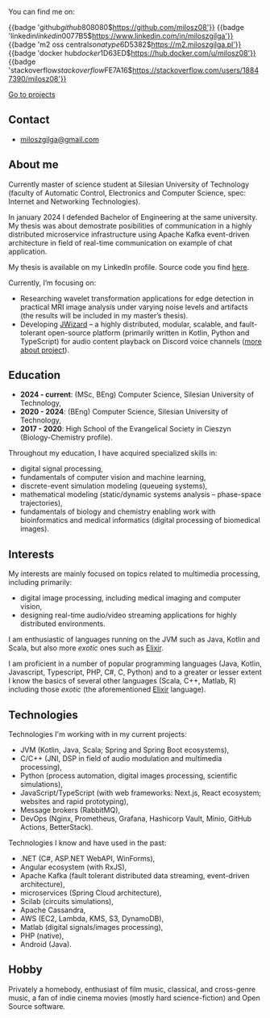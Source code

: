 You can find me on:

{{badge 'github$github$808080$https://github.com/milosz08'}}
{{badge 'linkedin$linkedin$0077B5$https://www.linkedin.com/in/miloszgilga'}}
{{badge 'm2 oss central$sonatype$6D5382$https://m2.miloszgilga.pl'}}
{{badge 'docker hub$docker$1D63ED$https://hub.docker.com/u/milosz08'}}
{{badge 'stackoverflow$stackoverflow$FE7A16$https://stackoverflow.com/users/18847390/milosz08'}}

[Go to projects](/projects)

## Contact

* [miloszgilga@gmail.com](mailto:miloszgilga@gmail.com)

## About me

Currently master of science student at Silesian University of Technology (faculty of Automatic Control, Electronics and
Computer Science, spec: Internet and Networking Technologies).

In january 2024 I defended Bachelor of Engineering at the same university. My thesis was about demostrate posibilities
of communication in a highly distributed microservice infrastructure using Apache Kafka event-driven architecture in
field of real-time communication on example of chat application.

My thesis is available on my LinkedIn profile.
Source code you find [here](https://github.com/visphere).

Currently, I’m focusing on:

* Researching wavelet transformation applications for edge detection in practical MRI image analysis under varying noise
  levels and artifacts (the results will be included in my master’s thesis).
* Developing [JWizard](https://github.com/jwizard-bot) – a highly distributed, modular, scalable, and fault-tolerant
  open-source platform (primarily written in Kotlin, Python and TypeScript) for audio content playback on Discord voice
  channels ([more about project](/project/jwizard)).

## Education

* **2024 - current**: (MSc, BEng) Computer Science, Silesian University of Technology,
* **2020 - 2024**: (BEng) Computer Science, Silesian University of Technology,
* **2017 - 2020**: High School of the Evangelical Society in Cieszyn (Biology-Chemistry profile).

Throughout my education, I have acquired specialized skills in:

* digital signal processing,
* fundamentals of computer vision and machine learning,
* discrete-event simulation modeling (queueing systems),
* mathematical modeling (static/dynamic systems analysis – phase-space trajectories),
* fundamentals of biology and chemistry enabling work with bioinformatics and medical informatics (digital processing of
  biomedical images).

## Interests

My interests are mainly focused on topics related to multimedia processing, including primarily:

* digital image processing, including medical imaging and computer vision,
* designing real-time audio/video streaming applications for highly distributed environments.

I am enthusiastic of languages running on the JVM such as Java, Kotlin and Scala, but also more _exotic_ ones such as
[Elixir](https://elixir-lang.org).

I am proficient in a number of popular programming languages (Java, Kotlin, Javascript, Typescript, PHP, C#, C, Python)
and to a greater or lesser extent I know the basics of several other languages (Scala, C++, Matlab, R) including those
_exotic_ (the aforementioned [Elixir](https://elixir-lang.org) language).

## Technologies

Technologies I'm working with in my current projects:

* JVM (Kotlin, Java, Scala; Spring and Spring Boot ecosystems),
* C/C++ (JNI, DSP in field of audio modulation and multimedia processing),
* Python (process automation, digital images processing, scientific simulations),
* JavaScript/TypeScript (with web frameworks: Next.js, React ecosystem; websites and rapid prototyping),
* Message brokers (RabbitMQ),
* DevOps (Nginx, Prometheus, Grafana, Hashicorp Vault, Minio, GitHub Actions, BetterStack).

Technologies I know and have used in the past:

* .NET (C#, ASP.NET WebAPI, WinForms),
* Angular ecosystem (with RxJS),
* Apache Kafka (fault tolerant distributed data streaming, event-driven architecture),
* microservices (Spring Cloud architecture),
* Scilab (circuits simulations),
* Apache Cassandra,
* AWS (EC2, Lambda, KMS, S3, DynamoDB),
* Matlab (digital signals/images processing),
* PHP (native),
* Android (Java).

## Hobby

Privately a homebody, enthusiast of film music, classical, and cross-genre music, a fan of indie cinema movies (mostly
hard science-fiction) and Open Source software.
